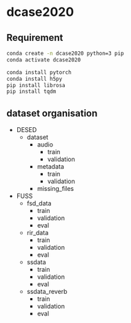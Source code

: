 # dcase2020

## Requirement
```Bash
conda create -n dcase2020 python=3 pip
conda activate dcase2020

conda install pytorch
conda install h5py
pip install librosa
pip install tqdm
```

## dataset organisation
- DESED
    - dataset
        - audio
            - train
            - validation
        - metadata
            - train
            - validation
        - missing_files
- FUSS
    - fsd_data
        - train
        - validation
        - eval
    - rir_data
        - train
        - validation
        - eval
    - ssdata
        - train
        - validation
        - eval
    - ssdata_reverb
        - train
        - validation
        - eval